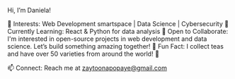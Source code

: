 Hi, I’m Daniela!

🔹 Interests: Web Development smartspace | Data Science | Cybersecurity
🔹 Currently Learning: React & Python for data analysis
🔹 Open to Collaborate: I'm interested in open-source projects in web development and data science. Let’s build something amazing together!
🔹 Fun Fact: I collect teas and have over 50 varieties from around the world! 🍵

📫 Connect: Reach me at zaytoonapopaye@gmail.com